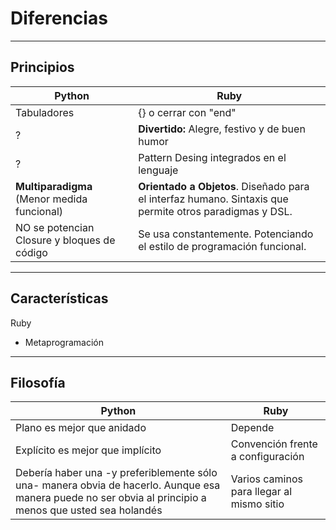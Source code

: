 
# Diferencias

---

## Principios

| Python      | Ruby                  |
| ----------- | --------------------- |
| Tabuladores | {} o cerrar con "end" |
| ? | **Divertido:** Alegre, festivo y de buen humor |
| ? | Pattern Desing integrados en el lenguaje |
| **Multiparadigma** (Menor medida funcional) | **Orientado a Objetos**. Diseñado para el interfaz humano. Sintaxis que permite otros paradigmas y DSL. |
| NO se potencian Closure y bloques de código | Se usa constantemente. Potenciando el estilo de programación funcional. |

---

## Características

Ruby
* Metaprogramación

---

## Filosofía

| Python                     | Ruby |
| -------------------------- | ---- |
| Plano es mejor que anidado | Depende |
| Explícito es mejor que implícito | Convención frente a configuración |
| Debería haber una -y preferiblemente sólo una- manera obvia de hacerlo. Aunque esa manera puede no ser obvia al principio a menos que usted sea holandés | Varios caminos para llegar al mismo sitio |
